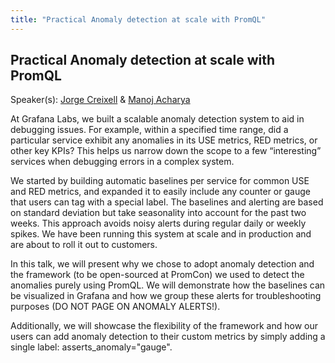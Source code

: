 ```yaml
---
title: "Practical Anomaly detection at scale with PromQL"
---
```


## Practical Anomaly detection at scale with PromQL

Speaker(s): [Jorge Creixell](../../speakers/jorge-creixell) & [Manoj Acharya](../../speakers/manoj-acharya)

At Grafana Labs, we built a scalable anomaly detection system to aid in debugging issues. For example, within a specified time range, did a particular service exhibit any anomalies in its USE metrics, RED metrics, or other key KPIs? This helps us narrow down the scope to a few “interesting” services when debugging errors in a complex system.

We started by building automatic baselines per service for common USE and RED metrics, and expanded it to easily include any counter or gauge that users can tag with a special label. The baselines and alerting are based on standard deviation but take seasonality into account for the past two weeks. This approach avoids noisy alerts during regular daily or weekly spikes. We have been running this system at scale and in production and are about to roll it out to customers.

In this talk, we will present why we chose to adopt anomaly detection and the framework (to be open-sourced at PromCon) we used to detect the anomalies purely using PromQL. We will demonstrate how the baselines can be visualized in Grafana and how we group these alerts for troubleshooting purposes (DO NOT PAGE ON ANOMALY ALERTS!).

Additionally, we will showcase the flexibility of the framework and how our users can add anomaly detection to their custom metrics by simply adding a single label: asserts_anomaly="gauge".
